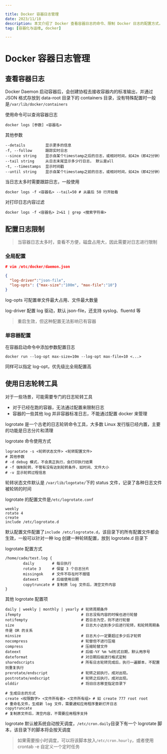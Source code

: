 ```yaml
---

title: Docker 容器日志管理
date: 2023/11/18
description: 本文介绍了 Docker 查看容器日志的命令、限制 Docker 日志的配置方式，以及使用 logrotate 轮转一般日志的方法
tag: [容器化与运维, docker]

---
```


# Docker 容器日志管理

## 查看容器日志

Docker Daemon 启动容器后，会创建协程去接收容器内的标准输出，并通过 JSON 格式存放到 data-root 目录下的 containers 目录，没有特殊配置时一般是`/var/lib/docker/containers` 

使用命令可以查询容器日志

```shell
docker logs [参数] <容器名>
```

其他参数

```
--details         显示更多的信息
-f, --follow      跟踪实时日志
--since string    显示自某个timestamp之后的日志，或相对时间，如42m（即42分钟）
--tail string     从日志末尾显示多少行日志， 默认是all
-t, --timestamps  显示时间戳
--until string    显示自某个timestamp之前的日志，或相对时间，如42m（即42分钟）
```

当日志太多时需要跟踪日志，一般使用

```shell
docker logs -f <容器名> --tail=50 # 从最后 50 行开始看
```

对打印日志内容过滤

```shell
docker logs -f <容器名> 2>&1 | grep <搜索字符串>
```

## 配置日志限制

> 当容器日志太多时，查看不方便，磁盘占用大，因此需要对日志进行限制

### 全局配置

```json
# vim /etc/docker/daemon.json

{
  "log-driver":"json-file",
  "log-opts": {"max-size":"100m", "max-file":"10"}
}
```

log-opts 可配置单文件最大占用、文件最大数量

log-driver 配置 log 驱动，默认 json-file，还支持 syslog、fluentd 等

> 重启生效，但这种配置无法影响已有容器

### 单容器配置

在容器启动命令中添加参数配置日志

```shell
docker run --log-opt max-size=10m --log-opt max-file=10 <...>
```

同样可以指定 log-opt，优先级比全局配置高

## 使用日志轮转工具

对于一些场景，可能需要专门的日志轮转工具

- 对于已经在跑的容器，无法通过配置来限制日志
- 容器的一些其他 log 并非容器标准日志，不能通过配置 docker 来管理

logrotate 是一个古老的日志轮转命令工具，大多数 Linux 发行版已经内置，主要的功能是日志分片和清理

logrotate 命令使用方式

```shell
lograotate -s <轮转状态文件> <轮转配置文件>
# 其他参数
# -d debug 模式，不会真正执行，会打印执行结果
# -f 强制轮转，不管有没有达到轮转条件，如时间、文件大小
# -v 显示轮转过程信息
```

轮转状态文件默认是 `/var/lib/logotate/`下的 status 文件，记录了各种日志文件被轮转的时间

logrotate 的配置文件是`/etc/logrotate.conf`

```shell
weekly
rotate 4
create
include /etc/logrotate.d
```

默认配置文件配置了`include /etc/logrotate.d`，该目录下的所有配置文件都会生效，一般可以针对一种 log 创建一种轮转配置，放到 logrotate.d 目录下

logrotate 配置方式

```shell
/home/cade/test.log {
        daily        # 每日执行
        rotate 3     # 保留 3 个日志分片
        missingok    # 文件不存在时不报错
        dateext      # 后缀使用日期
        copytruncate # 复制原 log 文件后，清空文件内容
}
```

其他 logrotate 配置项

```shell
daily | weekly | monthly | yearly # 轮转周期条件
ifempty                           # 日志没有内容的时候也进行轮替
notifempty                        # 若日志为空，则不进行轮替
size                              # 日志大小达到多少后进行轮转，和轮转周期条件是 OR 的关系
minsize                           # 日志大小一定要超过多少后才轮转
nocompress                        # 轮替但不进行压缩
compress                          # 压缩轮替文件
dateext                           # 后缀-%Y %m %d形式日期，默认用序号
dateformat                        # 对日期后缀进行格式定制
sharedscripts                     # 所有日志轮转完成后，执行一遍脚本，不配置则重复执行
prerotate/endscript	              # 轮转之前执行，成对出现。
postrotate/endscript              # 轮转之后执行，成对出现。
olddir                            # 将旧日志移至指定目录下

# 生成日志的方式
create <权限数字> <文件所有者> <文件所有组> # 如 create 777 root root
# 重命名文件，生成新 log 文件，需要通知应用程序重新打开日志
copytruncate
# 复制原文件后，清空内容，不需要应用程序支持
```

logrotate 默认被系统自动按天调度，`/etc/cron.daily`目录下有一个 logrotate 脚本，该目录下的脚本将会按天调度

> 如果需要按小时调度，可以将该脚本放入`/etc/cron.hourly`，或者使用 crontab -e 自定义一个定时任务

